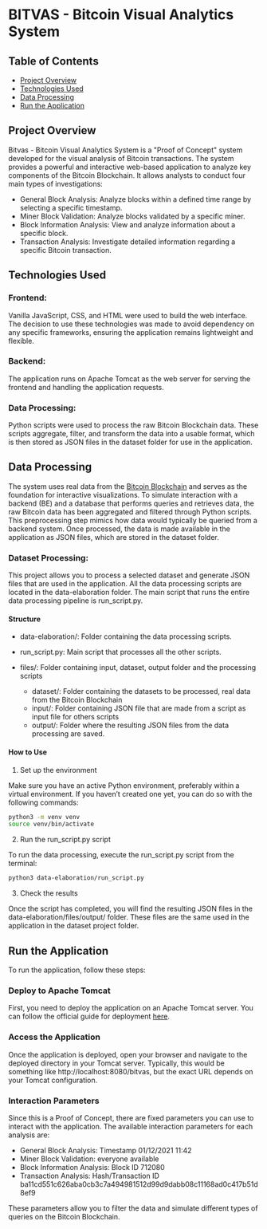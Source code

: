 # BITVAS - Bitcoin Visual Analytics System

## Table of Contents
- [Project Overview](#prject-overview)
- [Technologies Used](#technologies-used)
- [Data Processing](#data-processing)
- [Run the Application](#run-the-application)

## Project Overview
Bitvas - Bitcoin Visual Analytics System is a "Proof of Concept" system developed for the visual analysis of Bitcoin transactions. The system provides a powerful and interactive web-based application to analyze key components of the Bitcoin Blockchain. 
It allows analysts to conduct four main types of investigations:

- General Block Analysis: Analyze blocks within a defined time range by selecting a specific timestamp.
- Miner Block Validation: Analyze blocks validated by a specific miner.
- Block Information Analysis: View and analyze information about a specific block.
- Transaction Analysis: Investigate detailed information regarding a specific Bitcoin transaction.

## Technologies Used

### Frontend:

Vanilla JavaScript, CSS, and HTML were used to build the web interface. The decision to use these technologies was made to avoid dependency on any specific frameworks, ensuring the application remains lightweight and flexible.

### Backend:

The application runs on Apache Tomcat as the web server for serving the frontend and handling the application requests.

### Data Processing:

Python scripts were used to process the raw Bitcoin Blockchain data. These scripts aggregate, filter, and transform the data into a usable format, which is then stored as JSON files in the dataset folder for use in the application.

## Data Processing
The system uses real data from the [Bitcoin Blockchain](https://gz.blockchair.com/bitcoin/blocks/) and serves as the foundation for interactive visualizations. To simulate interaction with a backend (BE) and a database that performs queries and retrieves data, the raw Bitcoin data has been aggregated and filtered through Python scripts. This preprocessing step mimics how data would typically be queried from a backend system. Once processed, the data is made available in the application as JSON files, which are stored in the dataset folder.

### Dataset Processing:
This project allows you to process a selected dataset and generate JSON files that are used in the application. All the data processing scripts are located in the data-elaboration folder. The main script that runs the entire data processing pipeline is run_script.py.

#### Structure

- data-elaboration/: Folder containing the data processing scripts.

- run_script.py: Main script that processes all the other scripts.

- files/: Folder containing input, dataset, output folder and the processing scripts

    - dataset/: Folder containing the datasets to be processed, real data from the Bitcoin Blockchain
    - input/: Folder containing JSON file that are made from a script as input file for others scripts
    - output/: Folder where the resulting JSON files from the data processing are saved.

#### How to Use
1) Set up the environment

Make sure you have an active Python environment, preferably within a virtual environment. If you haven’t created one yet, you can do so with the following commands:

```sh
python3 -m venv venv
source venv/bin/activate

```
2) Run the run_script.py script

To run the data processing, execute the run_script.py script from the terminal:
```sh
python3 data-elaboration/run_script.py

```
3) Check the results

Once the script has completed, you will find the resulting JSON files in the data-elaboration/files/output/ folder. These files are the same used in the application in the dataset project folder.

## Run the Application
To run the application, follow these steps:

### Deploy to Apache Tomcat
First, you need to deploy the application on an Apache Tomcat server. You can follow the official guide for deployment [here](https://tomcat.apache.org/).

### Access the Application
Once the application is deployed, open your browser and navigate to the deployed directory in your Tomcat server. Typically, this would be something like http://localhost:8080/bitvas, but the exact URL depends on your Tomcat configuration.

### Interaction Parameters
Since this is a Proof of Concept, there are fixed parameters you can use to interact with the application. The available interaction parameters for each analysis are:

- General Block Analysis: Timestamp 01/12/2021 11:42
- Miner Block Validation: everyone available
- Block Information Analysis: Block ID 712080
- Transaction Analysis: Hash/Transaction ID ba11cd551c626aba0cb3c7a494981512d99d9dabb08c11168ad0c417b51d8ef9

These parameters allow you to filter the data and simulate different types of queries on the Bitcoin Blockchain. 
